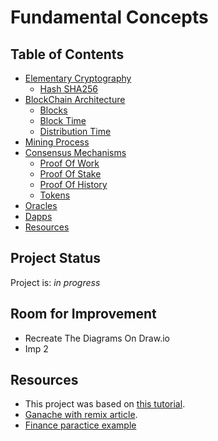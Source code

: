 # Fundamental Concepts


## Table of Contents

* [Elementary Cryptography](#elementary-cryptography)
    * [Hash SHA256](#hash-sha256)
* [BlockChain Architecture](#blockchain-architecture)
    * [Blocks](#blocks)
    * [Block Time](#block-time)
    * [Distribution Time](#distribution-time)
* [Mining Process](#mining-process)
* [Consensus Mechanisms](#consensus-mechanisms)
    * [Proof Of Work](#proof-of-stake)
    * [Proof Of Stake](#proof-of-work)
    * [Proof Of History](#proof-of-history)
    * [Tokens](#tokens)
* [Oracles](#oracles)
* [Dapps](#dapps)
* [Resources](#resources)


## Project Status
Project is: _in progress_ 


## Room for Improvement

- Recreate The Diagrams On Draw.io
- Imp 2


## Resources
- This project was based on [this tutorial](https://www.udemy.com/course/ethereum-and-solidity-the-complete-developers-guide/).
- [Ganache with remix article](https://medium.com/@kacharlabhargav21/using-ganache-with-remix-and-metamask-446fe5748ccf).
- [Finance paractice example](https://github.com/vmieres/Smart-contracts-with-Solidity)

